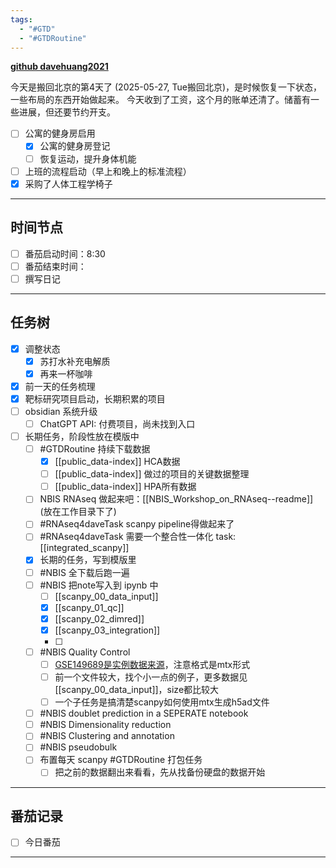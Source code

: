 ```yaml
---
tags:
  - "#GTD"
  - "#GTDRoutine"
---
```

[**github davehuang2021**](https://github.com/davehuang2021)

今天是搬回北京的第4天了 (2025-05-27, Tue搬回北京)，是时候恢复一下状态，一些布局的东西开始做起来。
今天收到了工资，这个月的账单还清了。储蓄有一些进展，但还要节约开支。

- [ ] 公寓的健身房启用
	- [x] 公寓的健身房登记
	- [ ] 恢复运动，提升身体机能
- [ ] 上班的流程启动（早上和晚上的标准流程）
- [x] 采购了人体工程学椅子

---
## 时间节点

- [ ] 番茄启动时间：8:30
- [ ] 番茄结束时间：
- [ ] 撰写日记

---
## 任务树

- [x] 调整状态
	- [x] 苏打水补充电解质
	- [x] 再来一杯咖啡
- [x] 前一天的任务梳理
- [x] 靶标研究项目启动，长期积累的项目
- [ ] obsidian 系统升级
	- [ ] ChatGPT API: 付费项目，尚未找到入口
- [ ] 长期任务，阶段性放在模版中
	- [ ] #GTDRoutine 持续下载数据
		- [x] [[public_data-index]] HCA数据
		- [ ] [[public_data-index]] 做过的项目的关键数据整理
		- [ ] [[public_data-index]] HPA所有数据
	- [ ] NBIS RNAseq 做起来吧：[[NBIS_Workshop_on_RNAseq--readme]] (放在工作目录下了)
	- [ ] #RNAseq4daveTask scanpy pipeline得做起来了
	- [ ] #RNAseq4daveTask 需要一个整合性一体化 task: [[integrated_scanpy]]
    - [x] 长期的任务，写到模版里
    - [ ] #NBIS 全下载后跑一遍
    - [ ] #NBIS 把note写入到 ipynb 中
	    - [ ] [[scanpy_00_data_input]]
	    - [x] [[scanpy_01_qc]]
	    - [x] [[scanpy_02_dimred]]
	    - [x] [[scanpy_03_integration]]
	    - [ ] 
    - [ ] #NBIS Quality Control
	    - [ ] [GSE149689是实例数据来源](https://www.ncbi.nlm.nih.gov/geo/query/acc.cgi?acc=GSE149689)，注意格式是mtx形式 
	    - [ ] 前一个文件较大，找个小一点的例子，更多数据见[[scanpy_00_data_input]]，size都比较大
	    - [ ] 一个子任务是搞清楚scanpy如何使用mtx生成h5ad文件
    - [ ] #NBIS doublet prediction in a SEPERATE notebook
    - [ ] #NBIS Dimensionality reduction
    - [ ] #NBIS Clustering and annotation
    - [ ] #NBIS pseudobulk
    - [ ] 布置每天 scanpy #GTDRoutine 打包任务
	    - [ ] 把之前的数据翻出来看看，先从找备份硬盘的数据开始
    
---
## 番茄记录

- [ ] 今日番茄

---
